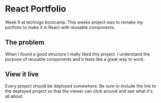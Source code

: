 # React Portfolio
Week 9 at technigo bootcamp.
This weeks project was to remake my portfolio to make it in React with reusable components.

## The problem
When I found a good structure I really liked this project. I understand the purpose of reusable components and it feels like a great way to work.

## View it live
Every project should be deployed somewhere. Be sure to include the link to the deployed project so that the viewer can click around and see what it's all about.
